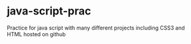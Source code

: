 # java-script-prac

Practice for java script 
with many different projects including CSS3 and HTML
hosted on github

